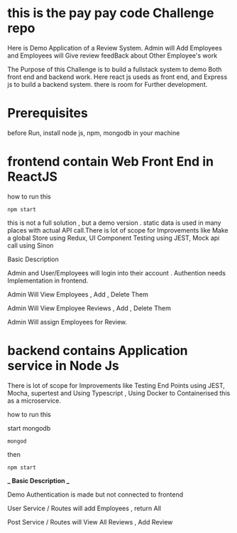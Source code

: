 # this is the pay pay code Challenge repo

Here is Demo Application of a Review System. Admin will Add Employees and Employees will Give review feedBack about Other Employee's work

The Purpose of this Challenge is to build a fullstack system to demo Both front end and backend work. Here react js useds as front end, and Express js to build a backend system. there is room for Further development.

# Prerequisites

before Run, install node js, npm, mongodb in your machine

# frontend contain Web Front End in ReactJS

how to run this

`npm start `

this is not a full solution , but a demo version . static data is used in many places with actual API call.There is lot of scope for Improvements like Make a global Store using Redux, UI Component Testing using JEST, Mock api call using Sinon

Basic Description

Admin and User/Employees will login into their account . Authention needs Implementation in frontend.

Admin Will View Employees , Add , Delete Them

Admin Will View Employee Reviews , Add , Delete Them

Admin Will assign Employees for Review.

# backend contains Application service in Node Js

There is lot of scope for Improvements like Testing End Points using JEST, Mocha, supertest and Using Typescript , Using Docker to Containerised this as a microservice.

how to run this

start mongodb

`mongod `

then

`npm start `

**_ Basic Description _**

Demo Authentication is made but not connected to frontend

User Service / Routes will add Employees , return All

Post Service / Routes will View All Reviews , Add Review
